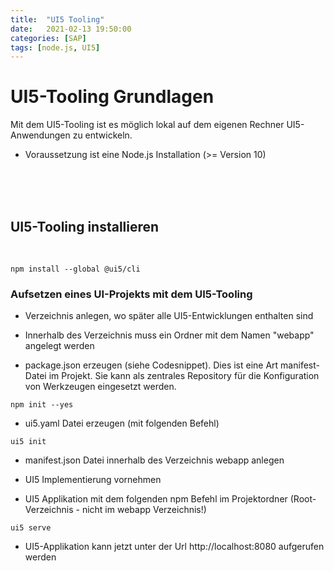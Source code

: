 ```yaml
---
title:  "UI5 Tooling"
date:   2021-02-13 19:50:00
categories: [SAP]
tags: [node.js, UI5]
---
```



# UI5-Tooling Grundlagen

Mit dem UI5-Tooling ist es möglich lokal auf dem eigenen Rechner UI5-Anwendungen zu entwickeln. 

 * Voraussetzung ist eine Node.js Installation (>= Version 10)
<br>
<br>
<br>

## UI5-Tooling installieren
<br>

```
npm install --global @ui5/cli
```

### Aufsetzen eines UI-Projekts mit dem UI5-Tooling

* Verzeichnis anlegen, wo später alle UI5-Entwicklungen enthalten sind

* Innerhalb des Verzeichnis muss ein Ordner mit dem Namen "webapp" angelegt werden

* package.json erzeugen (siehe Codesnippet). Dies ist eine Art manifest-Datei im Projekt. Sie kann als zentrales Repository für die Konfiguration von Werkzeugen eingesetzt werden.

```
npm init --yes
```

* ui5.yaml Datei erzeugen (mit folgenden Befehl)

```
ui5 init
```

* manifest.json Datei innerhalb des Verzeichnis webapp anlegen

* UI5 Implementierung vornehmen

* UI5 Applikation mit dem folgenden npm Befehl im Projektordner (Root-Verzeichnis - nicht im webapp Verzeichnis!)

```
ui5 serve
```

* UI5-Applikation kann jetzt unter der Url http://localhost:8080 aufgerufen werden